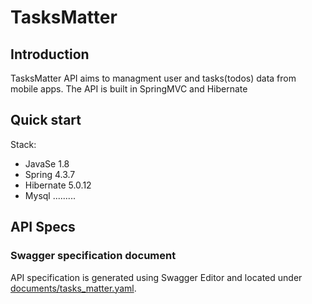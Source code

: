 # TasksMatter
## Introduction
TasksMatter API aims to managment user and tasks(todos) data from mobile apps. 
The API is built in SpringMVC and Hibernate
## Quick start
Stack:
* JavaSe 1.8
* Spring 4.3.7
* Hibernate 5.0.12
* Mysql
.........
## API Specs
### Swagger specification document
API specification is generated using Swagger Editor and located under [documents/tasks_matter.yaml](documents/tasks_matter.yaml).
